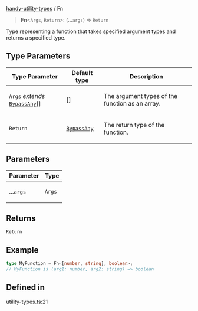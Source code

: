 [handy-utility-types](https://github.com/itsmeid/handy-utility-types/tree/main/docs/README.md) / Fn

> **Fn**\<`Args`, `Return`\>: (...`args`) => `Return`

Type representing a function that takes specified argument types and returns a specified type.

## Type Parameters

<table>
<thead>
<tr>
<th>Type Parameter</th>
<th>Default type</th>
<th>Description</th>
</tr>
</thead>
<tbody>
<tr>
<td>

`Args` *extends* [`BypassAny`](https://github.com/itsmeid/handy-utility-types/tree/main/docs/type-aliases%5CBypassAny.md)[]

</td>
<td>

[]

</td>
<td>

The argument types of the function as an array.

</td>
</tr>
<tr>
<td>

`Return`

</td>
<td>

[`BypassAny`](https://github.com/itsmeid/handy-utility-types/tree/main/docs/type-aliases%5CBypassAny.md)

</td>
<td>

The return type of the function.

</td>
</tr>
</tbody>
</table>

## Parameters

<table>
<thead>
<tr>
<th>Parameter</th>
<th>Type</th>
</tr>
</thead>
<tbody>
<tr>
<td>

...`args`

</td>
<td>

`Args`

</td>
</tr>
</tbody>
</table>

## Returns

`Return`

## Example

```ts
type MyFunction = Fn<[number, string], boolean>;
// MyFunction is (arg1: number, arg2: string) => boolean
```

## Defined in

utility-types.ts:21

